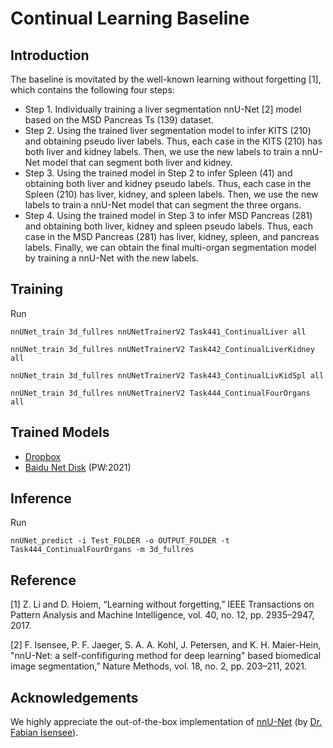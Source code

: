 # Continual Learning Baseline

## Introduction

The baseline is movitated by the well-known  learning without forgetting [1], which contains the following four steps:

- Step 1. Individually training a liver segmentation nnU-Net [2] model based on the MSD Pancreas Ts (139) dataset.
- Step 2. Using the trained liver segmentation model to infer KITS (210) and obtaining pseudo liver labels. Thus, each case in the KITS (210) has both liver and kidney labels. Then, we use the new labels to train a nnU-Net model that can segment both liver and kidney.
- Step 3. Using the trained model in Step 2 to infer Spleen (41) and obtaining both liver and kidney pseudo labels. Thus, each case in the Spleen (210) has liver, kidney, and spleen labels. Then, we use the new labels to train a nnU-Net model that can segment the three organs.
- Step 4. Using the trained model in Step 3 to infer MSD Pancreas (281) and obtaining both liver, kidney and spleen pseudo labels. Thus, each case in the MSD Pancreas (281) has liver, kidney, spleen, and pancreas labels. Finally, we can obtain the final multi-organ segmentation model by training a nnU-Net with the new labels.



## Training

Run

`nnUNet_train 3d_fullres nnUNetTrainerV2 Task441_ContinualLiver all`

`nnUNet_train 3d_fullres nnUNetTrainerV2 Task442_ContinualLiverKidney all`

`nnUNet_train 3d_fullres nnUNetTrainerV2 Task443_ContinualLivKidSpl all`

`nnUNet_train 3d_fullres nnUNetTrainerV2 Task444_ContinualFourOrgans all`

## Trained Models

- [Dropbox](https://www.dropbox.com/s/ffm3aay6g9hv15s/BaselineModels.zip?dl=0)
- [Baidu Net Disk](https://pan.baidu.com/s/1eZIFUav-YFiD4U5azFqVEg) (PW:2021)

## Inference

Run

`nnUNet_predict -i Test_FOLDER -o OUTPUT_FOLDER -t Task444_ContinualFourOrgans -m 3d_fullres`




## Reference
[1] Z. Li and D. Hoiem, “Learning without forgetting,” IEEE Transactions on Pattern Analysis and Machine Intelligence, vol. 40, no. 12, pp. 2935–2947, 2017.

[2] F. Isensee, P. F. Jaeger, S. A. A. Kohl, J. Petersen, and K. H. Maier-Hein, "nnU-Net: a self-confifiguring method for deep learning" based biomedical image segmentation,” Nature Methods, vol. 18, no. 2, pp. 203–211, 2021. 







## Acknowledgements

We highly appreciate the out-of-the-box implementation of [nnU-Net](https://github.com/MIC-DKFZ/nnUNet) (by [Dr. Fabian Isensee](https://github.com/FabianIsensee)).

